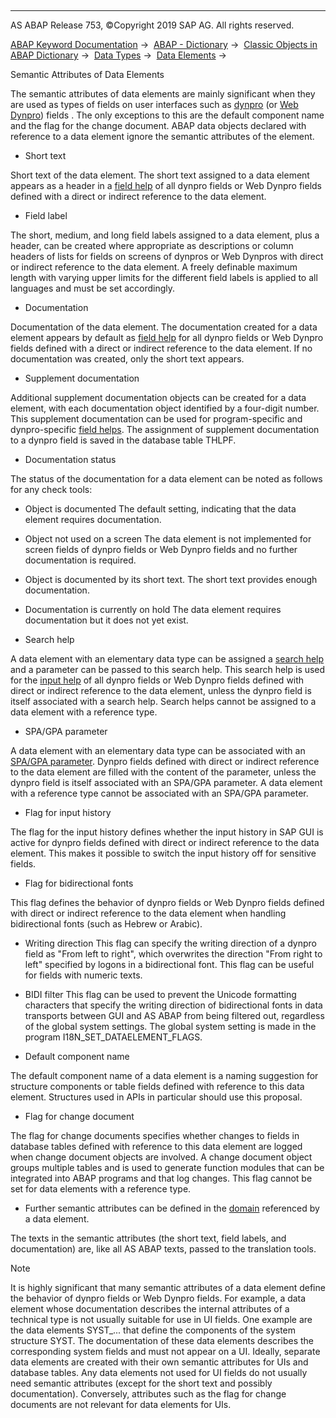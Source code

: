   

* * *

AS ABAP Release 753, ©Copyright 2019 SAP AG. All rights reserved.

[ABAP Keyword Documentation](javascript:call_link\('abenabap.htm'\)) →  [ABAP - Dictionary](javascript:call_link\('abenabap_dictionary.htm'\)) →  [Classic Objects in ABAP Dictionary](javascript:call_link\('abenddic_classical_objects.htm'\)) →  [Data Types](javascript:call_link\('abenddic_data_types.htm'\)) →  [Data Elements](javascript:call_link\('abenddic_data_elements.htm'\)) → 

Semantic Attributes of Data Elements

The semantic attributes of data elements are mainly significant when they are used as types of fields on user interfaces such as [dynpro](javascript:call_link\('abendynpro_glosry.htm'\) "Glossary Entry") (or [Web Dynpro](javascript:call_link\('abenweb_dynpro_glosry.htm'\) "Glossary Entry")) fields . The only exceptions to this are the default component name and the flag for the change document. ABAP data objects declared with reference to a data element ignore the semantic attributes of the element.

-   Short text

Short text of the data element. The short text assigned to a data element appears as a header in a [field help](javascript:call_link\('abenfield_help_glosry.htm'\) "Glossary Entry") of all dynpro fields or Web Dynpro fields defined with a direct or indirect reference to the data element.

-   Field label

The short, medium, and long field labels assigned to a data element, plus a header, can be created where appropriate as descriptions or column headers of lists for fields on screens of dynpros or Web Dynpros with direct or indirect reference to the data element. A freely definable maximum length with varying upper limits for the different field labels is applied to all languages and must be set accordingly.

-   Documentation

Documentation of the data element. The documentation created for a data element appears by default as [field help](javascript:call_link\('abenfield_help_glosry.htm'\) "Glossary Entry") for all dynpro fields or Web Dynpro fields defined with a direct or indirect reference to the data element. If no documentation was created, only the short text appears.

-   Supplement documentation

Additional supplement documentation objects can be created for a data element, with each documentation object identified by a four-digit number. This supplement documentation can be used for program-specific and dynpro-specific [field helps](javascript:call_link\('abendynp_field_help.htm'\)). The assignment of supplement documentation to a dynpro field is saved in the database table THLPF.

-   Documentation status

The status of the documentation for a data element can be noted as follows for any check tools:

-   Object is documented
    The default setting, indicating that the data element requires documentation.

-   Object not used on a screen
    The data element is not implemented for screen fields of dynpro fields or Web Dynpro fields and no further documentation is required.

-   Object is documented by its short text.
    The short text provides enough documentation.

-   Documentation is currently on hold
    The data element requires documentation but it does not yet exist.

-   Search help

A data element with an elementary data type can be assigned a [search help](javascript:call_link\('abensearch_help_glosry.htm'\) "Glossary Entry") and a parameter can be passed to this search help.
This search help is used for the [input help](javascript:call_link\('abeninput_help_glosry.htm'\) "Glossary Entry") of all dynpro fields or Web Dynpro fields defined with direct or indirect reference to the data element, unless the dynpro field is itself associated with a search help. Search helps cannot be assigned to a data element with a reference type.

-   SPA/GPA parameter

A data element with an elementary data type can be associated with an [SPA/GPA parameter](javascript:call_link\('abenmemory.htm'\)).
Dynpro fields defined with direct or indirect reference to the data element are filled with the content of the parameter, unless the dynpro field is itself associated with an SPA/GPA parameter. A data element with a reference type cannot be associated with an SPA/GPA parameter.

-   Flag for input history

The flag for the input history defines whether the input history in SAP GUI is active for dynpro fields defined with direct or indirect reference to the data element. This makes it possible to switch the input history off for sensitive fields.

-   Flag for bidirectional fonts

This flag defines the behavior of dynpro fields or Web Dynpro fields defined with direct or indirect reference to the data element when handling bidirectional fonts (such as Hebrew or Arabic).

-   Writing direction
    This flag can specify the writing direction of a dynpro field as "From left to right", which overwrites the direction "From right to left" specified by logons in a bidirectional font. This flag can be useful for fields with numeric texts.

-   BIDI filter
    This flag can be used to prevent the Unicode formatting characters that specify the writing direction of bidirectional fonts in data transports between GUI and AS ABAP from being filtered out, regardless of the global system settings. The global system setting is made in the program I18N\_SET\_DATAELEMENT\_FLAGS.

-   Default component name

The default component name of a data element is a naming suggestion for structure components or table fields defined with reference to this data element. Structures used in APIs in particular should use this proposal.

-   Flag for change document

The flag for change documents specifies whether changes to fields in database tables defined with reference to this data element are logged when change document objects are involved. A change document object groups multiple tables and is used to generate function modules that can be integrated into ABAP programs and that log changes. This flag cannot be set for data elements with a reference type.

-   Further semantic attributes can be defined in the [domain](javascript:call_link\('abenddic_domains.htm'\)) referenced by a data element.

The texts in the semantic attributes (the short text, field labels, and documentation) are, like all AS ABAP texts, passed to the translation tools.

Note

It is highly significant that many semantic attributes of a data element define the behavior of dynpro fields or Web Dynpro fields. For example, a data element whose documentation describes the internal attributes of a technical type is not usually suitable for use in UI fields. One example are the data elements SYST\_... that define the components of the system structure SYST. The documentation of these data elements describes the corresponding system fields and must not appear on a UI. Ideally, separate data elements are created with their own semantic attributes for UIs and database tables. Any data elements not used for UI fields do not usually need semantic attributes (except for the short text and possibly documentation). Conversely, attributes such as the flag for change documents are not relevant for data elements for UIs.